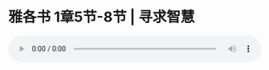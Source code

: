 # 雅各书 1章5节-8节 | 寻求智慧

<audio style="width: 100%;" preload="false" controls controlslist="nodownload"><source src="https://file.simai.life/audio/mp3/2019/191124_003.mp3" type="audio/mpeg">Your browser does not support the audio element.</audio>